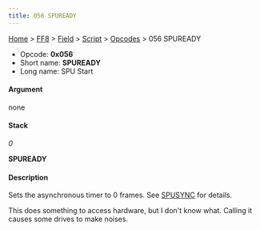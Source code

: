 ```yaml
---
title: 056 SPUREADY
---
```


[Home](Main%20Page.md) > [FF8](FF8.md) > [Field](FF8/Field.md) > [Script](FF8/Field/Script.md) > [Opcodes](FF8/Field/Script/Opcodes.md) > 056 SPUREADY

-   Opcode: **0x056**
-   Short name: **SPUREADY**
-   Long name: SPU Start

#### Argument

none

#### Stack

  
*0*

**SPUREADY**

#### Description

Sets the asynchronous timer to 0 frames. See [SPUSYNC][] for details.

This does something to access hardware, but I don't know what. Calling
it causes some drives to make noises.

  [SPUSYNC]: FF8/Field/Script/Opcodes/164%20SPUSYNC.md "wikilink"
